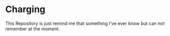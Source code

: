 # Charging
This Repository is just remind me that something I've ever know but can not remember at the moment. 
